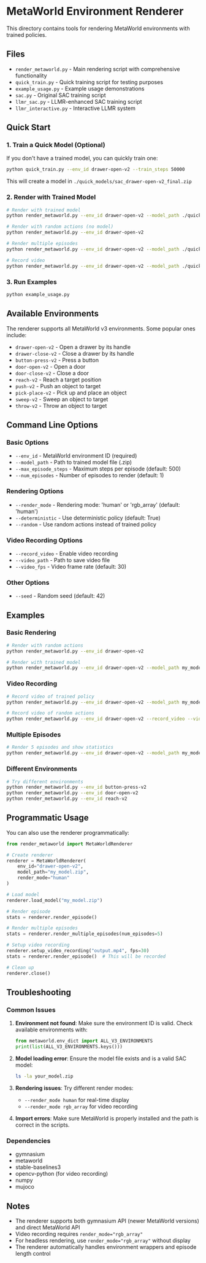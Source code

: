 # MetaWorld Environment Renderer

This directory contains tools for rendering MetaWorld environments with trained policies.

## Files

- `render_metaworld.py` - Main rendering script with comprehensive functionality
- `quick_train.py` - Quick training script for testing purposes
- `example_usage.py` - Example usage demonstrations
- `sac.py` - Original SAC training script
- `llmr_sac.py` - LLMR-enhanced SAC training script
- `llmr_interactive.py` - Interactive LLMR system

## Quick Start

### 1. Train a Quick Model (Optional)

If you don't have a trained model, you can quickly train one:

```bash
python quick_train.py --env_id drawer-open-v2 --train_steps 50000
```

This will create a model in `./quick_models/sac_drawer-open-v2_final.zip`

### 2. Render with Trained Model

```bash
# Render with trained model
python render_metaworld.py --env_id drawer-open-v2 --model_path ./quick_models/sac_drawer-open-v2_final.zip

# Render with random actions (no model)
python render_metaworld.py --env_id drawer-open-v2

# Render multiple episodes
python render_metaworld.py --env_id drawer-open-v2 --model_path ./quick_models/sac_drawer-open-v2_final.zip --num_episodes 5

# Record video
python render_metaworld.py --env_id drawer-open-v2 --model_path ./quick_models/sac_drawer-open-v2_final.zip --record_video --video_path my_episode.mp4
```

### 3. Run Examples

```bash
python example_usage.py
```

## Available Environments

The renderer supports all MetaWorld v3 environments. Some popular ones include:

- `drawer-open-v2` - Open a drawer by its handle
- `drawer-close-v2` - Close a drawer by its handle  
- `button-press-v2` - Press a button
- `door-open-v2` - Open a door
- `door-close-v2` - Close a door
- `reach-v2` - Reach a target position
- `push-v2` - Push an object to target
- `pick-place-v2` - Pick up and place an object
- `sweep-v2` - Sweep an object to target
- `throw-v2` - Throw an object to target

## Command Line Options

### Basic Options
- `--env_id` - MetaWorld environment ID (required)
- `--model_path` - Path to trained model file (.zip)
- `--max_episode_steps` - Maximum steps per episode (default: 500)
- `--num_episodes` - Number of episodes to render (default: 1)

### Rendering Options
- `--render_mode` - Rendering mode: 'human' or 'rgb_array' (default: 'human')
- `--deterministic` - Use deterministic policy (default: True)
- `--random` - Use random actions instead of trained policy

### Video Recording Options
- `--record_video` - Enable video recording
- `--video_path` - Path to save video file
- `--video_fps` - Video frame rate (default: 30)

### Other Options
- `--seed` - Random seed (default: 42)

## Examples

### Basic Rendering
```bash
# Render with random actions
python render_metaworld.py --env_id drawer-open-v2

# Render with trained model
python render_metaworld.py --env_id drawer-open-v2 --model_path my_model.zip
```

### Video Recording
```bash
# Record video of trained policy
python render_metaworld.py --env_id drawer-open-v2 --model_path my_model.zip --record_video --video_path trained_policy.mp4

# Record video of random actions
python render_metaworld.py --env_id drawer-open-v2 --record_video --video_path random_actions.mp4
```

### Multiple Episodes
```bash
# Render 5 episodes and show statistics
python render_metaworld.py --env_id drawer-open-v2 --model_path my_model.zip --num_episodes 5
```

### Different Environments
```bash
# Try different environments
python render_metaworld.py --env_id button-press-v2
python render_metaworld.py --env_id door-open-v2
python render_metaworld.py --env_id reach-v2
```

## Programmatic Usage

You can also use the renderer programmatically:

```python
from render_metaworld import MetaWorldRenderer

# Create renderer
renderer = MetaWorldRenderer(
    env_id="drawer-open-v2",
    model_path="my_model.zip",
    render_mode="human"
)

# Load model
renderer.load_model("my_model.zip")

# Render episode
stats = renderer.render_episode()

# Render multiple episodes
stats = renderer.render_multiple_episodes(num_episodes=5)

# Setup video recording
renderer.setup_video_recording("output.mp4", fps=30)
stats = renderer.render_episode()  # This will be recorded

# Clean up
renderer.close()
```

## Troubleshooting

### Common Issues

1. **Environment not found**: Make sure the environment ID is valid. Check available environments with:
   ```python
   from metaworld.env_dict import ALL_V3_ENVIRONMENTS
   print(list(ALL_V3_ENVIRONMENTS.keys()))
   ```

2. **Model loading error**: Ensure the model file exists and is a valid SAC model:
   ```bash
   ls -la your_model.zip
   ```

3. **Rendering issues**: Try different render modes:
   - `--render_mode human` for real-time display
   - `--render_mode rgb_array` for video recording

4. **Import errors**: Make sure MetaWorld is properly installed and the path is correct in the scripts.

### Dependencies

- gymnasium
- metaworld
- stable-baselines3
- opencv-python (for video recording)
- numpy
- mujoco

## Notes

- The renderer supports both gymnasium API (newer MetaWorld versions) and direct MetaWorld API
- Video recording requires `render_mode="rgb_array"`
- For headless rendering, use `render_mode="rgb_array"` without display
- The renderer automatically handles environment wrappers and episode length control
